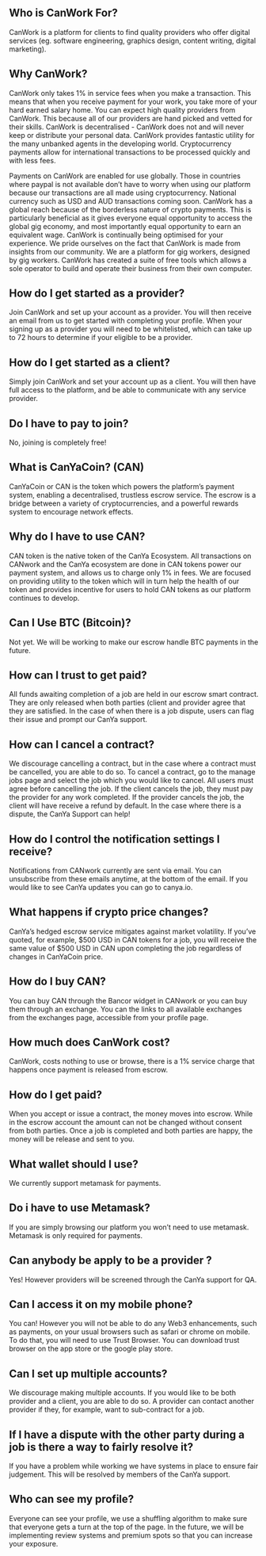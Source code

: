 ## Who is CanWork For?

CanWork is a platform for clients to find quality providers who offer digital services (eg. software engineering, graphics design, content writing, digital marketing).

## Why CanWork?

CanWork only takes 1% in service fees when you make a transaction. This means that when you receive payment for your work, you take more of your hard earned salary home. You can expect high quality providers from CanWork. This because all of our providers are hand picked and vetted for their skills. CanWork is decentralised - CanWork does not and will never keep or distribute your personal data. CanWork provides fantastic utility for the many unbanked agents in the developing world. Cryptocurrency payments allow for international transactions to be processed quickly and with less fees. 


Payments on CanWork are enabled for use globally. Those in countries where paypal is not available don’t have to worry when using our platform because our transactions are all made using cryptocurrency. National currency such as USD and AUD transactions coming soon. CanWork has a global reach because of the borderless nature of crypto payments. This is particularly beneficial as it gives everyone equal opportunity to access the global gig economy, and most importantly equal opportunity to earn an equivalent wage. CanWork is continually being optimised for your experience. We pride ourselves on the fact that CanWork is made from insights from our community. We are a platform for gig workers, designed by gig workers. CanWork has created a suite of free tools which allows a sole operator to build and operate their business from their own computer. 

## How do I get started as a provider?

Join CanWork and set up your account as a provider. You will then receive an email from us to get started with completing your profile. When your signing up as a provider you will need to be whitelisted, which can take up to 72 hours to determine if your eligible to be a provider. 

## How do I get started as a client?

Simply join CanWork and set your account up as a client. You will then have full access to the platform, and be able to communicate with any service provider. 

## Do I have to pay to join?

No, joining is completely free! 

## What is CanYaCoin? (CAN)

CanYaCoin or CAN is the token which powers the platform’s payment system, enabling a decentralised, trustless escrow service. The escrow is a bridge between a variety of cryptocurrencies, and a powerful rewards system to encourage network effects.


## Why do I have to use CAN?

CAN token is the native token of the CanYa Ecosystem. All transactions on CANwork and the CanYa ecosystem are done in CAN tokens power our payment system, and allows us to charge only 1% in fees. We are focused on providing utility to the token which will in turn help the health of our token and provides incentive for users to hold CAN tokens as our platform continues to develop. 

## Can I Use BTC (Bitcoin)?

Not yet. We will be working to make our escrow handle BTC payments in the future. 

## How can I trust to get paid?

All funds awaiting completion of a job are held in our escrow smart contract. They are only released when both parties (client and provider agree that they are satisfied. In the case of when there is a job dispute, users can flag their issue and prompt our CanYa support. 

## How can I cancel a contract?

We discourage cancelling a contract, but in the case where a contract must be cancelled, you are able to do so. To cancel a contract, go to the manage jobs page and select the job which you would like to cancel. All users must agree before cancelling the job. If the client cancels the job, they must pay the provider for any work completed. If the provider cancels the job, the client will have receive a refund by default. In the case where there is a dispute, the CanYa Support can help! 


## How do I control the notification settings I receive?

Notifications from CANwork currently are sent via email. You can unsubscribe from these emails anytime, at the bottom of the email. If you would like to see CanYa updates you can go to canya.io. 

## What happens if crypto price changes?

CanYa’s hedged escrow service mitigates against market volatility. If you’ve quoted, for example, $500 USD in CAN tokens for a job, you will receive the same value of $500 USD in CAN upon completing the job regardless of changes in CanYaCoin price. 

## How do I buy CAN?

You can buy CAN through the Bancor widget in CANwork or you can buy them through an exchange. You can the links to all available exchanges from the exchanges page, accessible from your profile page. 

## How much does CanWork cost?

CanWork, costs nothing to use or browse, there is a 1% service charge that happens once payment is released from escrow. 

## How do I get paid?

When you accept or issue a contract, the money moves into escrow. While in the escrow account the amount can not be changed without consent from both parties. Once a job is completed and both parties are happy, the money will be release and sent to you. 

## What wallet should I use?

We currently support metamask for payments. 

## Do i have to use Metamask?

If you are simply browsing our platform you won’t need to use metamask. Metamask is only required for payments. 

## Can anybody be apply to be a provider ?

Yes! However providers will be screened through the CanYa support for QA. 

## Can I access it on my mobile phone?

You can! However you will not be able to do any Web3 enhancements, such as payments, on your usual browsers such as safari or chrome on mobile. To do that, you will need to use Trust Browser. You can download trust browser on the app store or the google play store. 

## Can I set up multiple accounts?

We discourage making multiple accounts. If you would like to be both provider and a client, you are able to do so. A provider can contact another provider if they, for example, want to sub-contract for a job. 

## If I have a dispute with the other party during a job is there a way to fairly resolve it?

If you have a problem while working we have systems in place to ensure fair judgement. This will be resolved by members of the CanYa support. 

## Who can see my profile?

Everyone can see your profile, we use a shuffling algorithm to make sure that everyone gets a turn at the top of the page. In the future, we will be implementing review systems and premium spots so that you can increase your exposure. 
